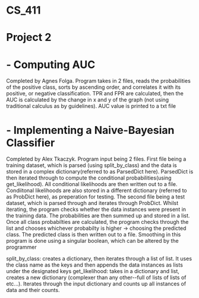 # CS_411
# Project 2

# - Computing AUC 
Completed by Agnes Folga. Program takes in 2 files, reads the probabilities of the positive class, sorts by ascending order, and correlates it with its positive, or negative classification. TPR and FPR are calculated, then the AUC is calculated by the change in x and y of the graph (not using traditional calculus as by guidelines). AUC value is printed to a txt file
# - Implementing a Naive-Bayesian Classifier
Completed by Alex Tkaczyk. Program input being 2 files. 
First file being a training dataset, which is parsed (using split_by_class) and the data is stored in a complex dictionary(referred to as ParsedDict here). ParsedDict is then iterated through to compute the conditional probabilities(using get_likelihood). All conditional likelihoods are then written out to a file. Condiitonal likelihoods are also stored in a different dictionary (referred to as ProbDict here), as preperation for testing.
The second file being a test dataset, which is parsed through and iterates through ProbDict. Whilst iterating, the program checks whether the data instances were present in the training data. The probabilities are then summed up and stored in a list. Once all class probabilties are calculated, the program checks through the list and chooses whichever probabilty is higher -> choosing the predicted class. The predicted class is then written out to a file.
Smoothing in this program is done using a singular boolean, which can be altered by the programmer

split_by_class:
    creates a dictionary, then iterates through a list of list. It uses the class name as the keys and then appends the data instances as lists under the designated keys
get_likelihood:
    takes in a dictionary and list, creates a new dictionary (complexer than any other--full of lists of lists of etc...). Iterates through the input dictionary and counts up all instances of data and their counts.